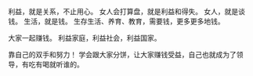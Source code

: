 利益，就是关系，不止用心。
女人会打算盘，就是利益和得失。
女人，就是谈钱。
生活，就是钱。
生存生活、养育、教育，需要钱，更多更多地钱。

大家一起赚钱。
利益家庭，利益社会，利益国家。

靠自己的双手和努力！
学会跟大家分饼，让大家赚钱受益，自己也就成为了领导，有吃有喝就听谁的。

